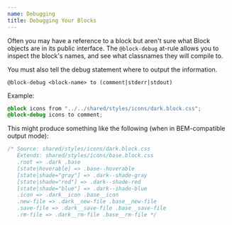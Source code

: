 ```yaml
---
name: Debugging
title: Debugging Your Blocks
---
```


Often you may have a reference to a block but aren't sure what Block objects
are in its public interface. The `@block-debug` at-rule allows you to
inspect the block's names, and see what classnames they will compile to.

You must also tell the debug statement where to output the information.

`@block-debug <block-name> to (comment|stderr|stdout)`

Example:

```css
@block icons from "../../shared/styles/icons/dark.block.css";
@block-debug icons to comment;
```

This might produce something like the following (when in BEM-compatible output mode):

```css
/* Source: shared/styles/icons/dark.block.css
   Extends: shared/styles/icons/base.block.css
   .root => .dark .base
   [state|hoverable] => .base--hoverable
   [state|shade="gray"] => .dark--shade-gray
   [state|shade="red"] => .dark--shade-red
   [state|shade="blue"] => .dark--shade-blue
   .icon => .dark__icon .base__icon
   .new-file => .dark__new-file .base__new-file
   .save-file => .dark__save-file .base__save-file
   .rm-file => .dark__rm-file .base__rm-file */
```
